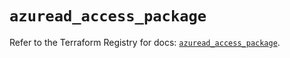 # `azuread_access_package`

Refer to the Terraform Registry for docs: [`azuread_access_package`](https://registry.terraform.io/providers/hashicorp/azuread/2.53.0/docs/resources/access_package).
